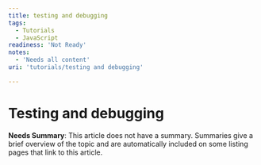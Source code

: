 ```yaml
---
title: testing and debugging
tags:
  - Tutorials
  - JavaScript
readiness: 'Not Ready'
notes:
  - 'Needs all content'
uri: 'tutorials/testing and debugging'

---
```

# Testing and debugging

**Needs Summary**: This article does not have a summary. Summaries give a brief overview of the topic and are automatically included on some listing pages that link to this article.

